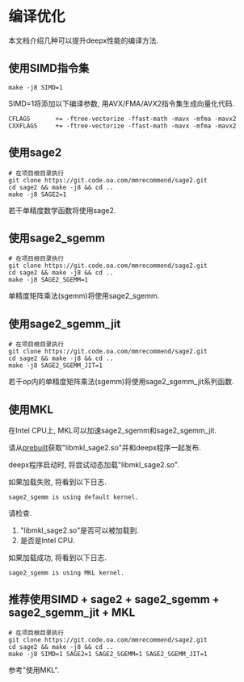 # 编译优化

本文档介绍几种可以提升deepx性能的编译方法.

## 使用SIMD指令集

```shell
make -j8 SIMD=1
```

SIMD=1将添加以下编译参数, 用AVX/FMA/AVX2指令集生成向量化代码.

```
CFLAGS       += -ftree-vectorize -ffast-math -mavx -mfma -mavx2
CXXFLAGS     += -ftree-vectorize -ffast-math -mavx -mfma -mavx2
```

## 使用sage2

```shell
# 在项目根目录执行
git clone https://git.code.oa.com/mmrecommend/sage2.git
cd sage2 && make -j8 && cd ..
make -j8 SAGE2=1
```

若干单精度数学函数将使用sage2.

## 使用sage2\_sgemm

```shell
# 在项目根目录执行
git clone https://git.code.oa.com/mmrecommend/sage2.git
cd sage2 && make -j8 && cd ..
make -j8 SAGE2_SGEMM=1
```

单精度矩阵乘法(sgemm)将使用sage2\_sgemm.

## 使用sage2\_sgemm\_jit

```shell
# 在项目根目录执行
git clone https://git.code.oa.com/mmrecommend/sage2.git
cd sage2 && make -j8 && cd ..
make -j8 SAGE2_SGEMM_JIT=1
```

若干op内的单精度矩阵乘法(sgemm)将使用sage2\_sgemm\_jit系列函数.

## 使用MKL

在Intel CPU上, MKL可以加速sage2\_sgemm和sage2\_sgemm\_jit.

请从[prebuilt](https://git.code.oa.com/mmrecommend/prebuilt)获取"libmkl\_sage2.so"并和deepx程序一起发布.

deepx程序启动时, 将尝试动态加载"libmkl\_sage2.so".

如果加载失败, 将看到以下日志.

```
sage2_sgemm is using default kernel.
```

请检查.

1. "libmkl\_sage2.so"是否可以被加载到.
2. 是否是Intel CPU.

如果加载成功, 将看到以下日志.

```
sage2_sgemm is using MKL kernel.
```

## 推荐使用SIMD + sage2 + sage2\_sgemm + sage2\_sgemm\_jit + MKL

```shell
# 在项目根目录执行
git clone https://git.code.oa.com/mmrecommend/sage2.git
cd sage2 && make -j8 && cd ..
make -j8 SIMD=1 SAGE2=1 SAGE2_SGEMM=1 SAGE2_SGEMM_JIT=1
```

参考"使用MKL".
